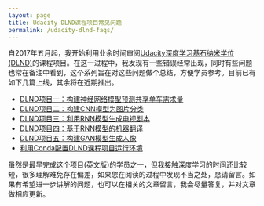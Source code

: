 ```yaml
---
layout: page
title: Udacity DLND课程项目常见问题
permalink: /udacity-dlnd-faqs/
---
```


自2017年五月起，我开始利用业余时间审阅[Udacity深度学习基石纳米学位(DLND)](https://cn.udacity.com/course/deep-learning-nanodegree-foundation--nd101-cn)的课程项目。在这一过程中，我发现有一些错误经常出现，同时有些问题也常在备注中看到，这个系列旨在对这些问题做个总结，方便学员参考。目前已有如下几篇上线，其余将在近期推出。

-   [DLND项目一：构建神经网络模型预测共享单车需求量](https://leolei.com/2017/10/21/udacity-dlnd-p1-neural-network/)
-   [DLND项目二：构建CNN模型为图片分类](https://leolei.com/2017/10/23/udacity-dlnd-p2-cnn/)
-   [DLND项目三：利用RNN模型生成电视剧本](https://leolei.com/2017/10/25/udacity-dlnd-p3-rnn/)
-   [DLND项目四：基于RNN模型的机器翻译](https://leolei.com/2017/10/29/udacity-dlnd-p4-rnn-mt/)
-   [DLND项目五：构建GAN模型生成人像](https://leolei.com/2017/10/30/udacity-dlnd-p5-gan/)
-   [利用Conda配置DLND课程项目运行环境](https://leolei.com/2017/11/22/dlnd-environment/)

虽然是最早完成这个项目(英文版)的学员之一，但我接触深度学习的时间还比较短，很多理解难免存在偏差，如果您在阅读的过程中发现不当之处，恳请留言。如果有希望进一步讲解的问题，也可以在相关的文章留言，我会尽量答复，并对文章做相应更新。
